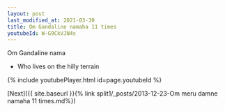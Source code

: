 ```yaml
---
layout: post
last_modified_at: 2021-03-30
title: Om Gandaline namaha 11 times
youtubeId: W-G9CkVJN4s
---
```

 
 
Om Gandaline nama 
 
 -  Who lives on the hilly terrain 
 
  
 
  
 
 
 
 
 
 


{% include youtubePlayer.html id=page.youtubeId %}
 
[Next]({{ site.baseurl }}{% link  split1/_posts/2013-12-23-Om meru damne namaha 11 times.md%})
 
